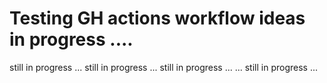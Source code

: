 # Testing GH actions workflow ideas in progress ....

still in progress ...
still in progress ...
still in progress ... ...
still in progress ...
